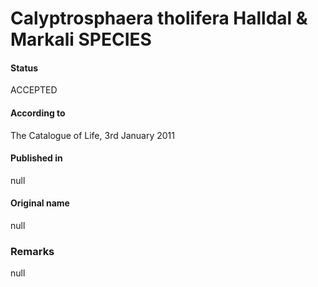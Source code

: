 Calyptrosphaera tholifera Halldal & Markali SPECIES
=======

#### Status
ACCEPTED

#### According to
The Catalogue of Life, 3rd January 2011

#### Published in
null

#### Original name
null

### Remarks
null